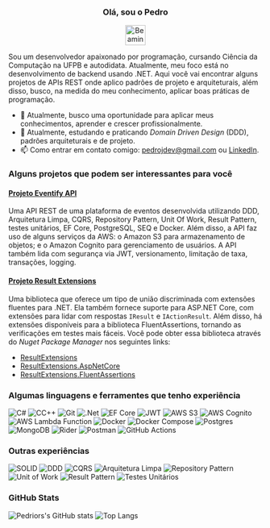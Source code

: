 <div align="center">
  <h3>Olá, sou o Pedro</h3>
  <img src="https://raw.githubusercontent.com/Tarikul-Islam-Anik/Animated-Fluent-Emojis/master/Emojis/Smilies/Beaming%20Face%20with%20Smiling%20Eyes.png" alt="Beaming Face with Smiling Eyes" width="40" height="40" />
</div>

Sou um desenvolvedor apaixonado por programação, cursando Ciência da Computação na UFPB e autodidata. Atualmente, meu foco está no desenvolvimento de backend usando .NET. Aqui você vai encontrar alguns projetos de APIs REST onde aplico padrões de projeto e arquiteturais, além disso, busco, na medida do meu conhecimento, aplicar boas práticas de programação.

- 🔭 Atualmente, busco uma oportunidade para aplicar meus conhecimentos, aprender e crescer profissionalmente.
- 🎯 Atualmente, estudando e praticando _Domain Driven Design_ (DDD), padrões arquiteturais e de projeto.
- 📫 Como entrar em contato comigo: pedrojdev@gmail.com ou [LinkedIn](https://www.linkedin.com/in/pedrojdev).

### Alguns projetos que podem ser interessantes para você

#### [Projeto Eventify API](https://github.com/pedrior/eventify-api)

Uma API REST de uma plataforma de eventos desenvolvida utilizando DDD, Arquitetura Limpa, CQRS, Repository Pattern, Unit Of Work, Result Pattern, testes unitários, EF Core, PostgreSQL, SEQ e Docker. Além disso, a API faz uso de alguns serviços da AWS: o Amazon S3 para armazenamento de objetos; e o Amazon Cognito para gerenciamento de usuários. A API também lida com segurança via JWT, versionamento, limitação de taxa, transações, logging.

#### [Projeto Result Extensions](https://github.com/pedrior/result-extensions)

Uma biblioteca que oferece um tipo de união discriminada com extensões fluentes para .NET. Ela também fornece suporte para ASP.NET Core, com extensões para lidar com respostas `IResult` e `IActionResult`. Além disso, há extensões disponíveis para a biblioteca FluentAssertions, tornando as verificações em testes mais fáceis. Você pode obter essa biblioteca através do _Nuget Package Manager_ nos seguintes links:

- [ResultExtensions](https://www.nuget.org/packages/ResultExtensions)
- [ResultExtensions.AspNetCore](https://www.nuget.org/packages/ResultExtensions.AspNetCore)
- [ResultExtensions.FluentAssertions](https://www.nuget.org/packages/ResultExtensions.FluentAssertions)

### Algumas linguagens e ferramentes que tenho experiência

![C#](https://img.shields.io/badge/c%23-%23239120.svg?style=for-the-badge&logo=csharp&logoColor=white)
![CC++](https://img.shields.io/badge/c/c++-%2300599C.svg?style=for-the-badge&logo=c%2B%2B&logoColor=white)
![Git](https://img.shields.io/badge/git-%23F05033.svg?style=for-the-badge&logo=git&logoColor=white)
![.Net](https://img.shields.io/badge/.NET-5C2D91?style=for-the-badge&logo=.net&logoColor=white)
![EF Core](https://img.shields.io/badge/EF%20Core-5C2D91?style=for-the-badge&logo=.net&logoColor=white)
![JWT](https://img.shields.io/badge/JWT-black?style=for-the-badge&logo=JSON%20web%20tokens)
![AWS S3](https://img.shields.io/badge/AWS%20S3-%23FF9900.svg?style=for-the-badge&logo=amazon-aws&logoColor=white)
![AWS Cognito](https://img.shields.io/badge/AWS%20Cognito-%23FF9900.svg?style=for-the-badge&logo=amazon-aws&logoColor=white)
![AWS Lambda Function](https://img.shields.io/badge/AWS%20Lambda-%23FF9900.svg?style=for-the-badge&logo=amazon-aws&logoColor=white)
![Docker](https://img.shields.io/badge/docker-%230db7ed.svg?style=for-the-badge&logo=docker&logoColor=white)
![Docker Compose](https://img.shields.io/badge/docker%20compose-%230db7ed.svg?style=for-the-badge&logo=docker&logoColor=white)
![Postgres](https://img.shields.io/badge/postgres-%23316192.svg?style=for-the-badge&logo=postgresql&logoColor=white)
![MongoDB](https://img.shields.io/badge/MongoDB-%234ea94b.svg?style=for-the-badge&logo=mongodb&logoColor=white)
![Rider](https://img.shields.io/badge/Rider-000000.svg?style=for-the-badge&logo=Rider&logoColor=white&color=black&labelColor=crimson)
![Postman](https://img.shields.io/badge/Postman-FF6C37?style=for-the-badge&logo=postman&logoColor=white)
![GitHub Actions](https://img.shields.io/badge/github%20actions-%232671E5.svg?style=for-the-badge&logo=githubactions&logoColor=white)

### Outras experiências

![SOLID](https://img.shields.io/badge/SOLID-FF0800?style=for-the-badge)
![DDD](https://img.shields.io/badge/DDD-FFA500F?style=for-the-badge)
![CQRS](https://img.shields.io/badge/CQRS-F2003C?style=for-the-badge)
![Arquitetura Limpa](https://img.shields.io/badge/Arquitetura%20Limpa-00CCCC?style=for-the-badge)
![Repository Pattern](https://img.shields.io/badge/Repository%20Pattern-3B00DB?style=for-the-badge)
![Unit of Work](https://img.shields.io/badge/Unit%20of%20Work-4B0082F?style=for-the-badge)
![Result Pattern](https://img.shields.io/badge/Result%20Pattern-007FFF?style=for-the-badge)
![Testes Unitários](https://img.shields.io/badge/Testes%20Unitarios-114B5F?style=for-the-badge)

### GitHub Stats

![Pedriors's GitHub stats](https://github-readme-stats.vercel.app/api?username=pedrior&show_icons=true&theme=white)
![Top Langs](https://github-readme-stats.vercel.app/api/top-langs/?username=pedrior&hide=jupyter%20notebook&layout=compact)
